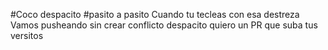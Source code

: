 #Coco despacito
#pasito a pasito
Cuando tu tecleas con esa destreza 
Vamos pusheando sin crear conflicto
despacito quiero un PR que suba tus versitos